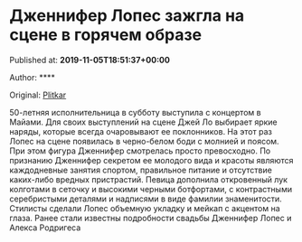 
# Дженнифер Лопес зажгла на сцене в горячем образе

Published at: **2019-11-05T18:51:37+00:00**

Author: ****

Original: [Plitkar](https://plitkar.com.ua/dzhennifer-lopes-zazhgla-na-scene-v-gorjachem-obraze/)

50-летняя исполнительница в субботу выступила с концертом в Майами. Для своих выступлений на сцене Джей Ло выбирает яркие наряды, которые всегда очаровывают ее поклонников.
На этот раз Лопес на сцене появилась в черно-белом боди с молнией и поясом. При этом фигура Дженнифер смотрелась просто превосходно. По признанию Дженнифер секретом ее молодого вида и красоты являются каждодневные занятия спортом, правильное питание и отсутствие каких-либо вредных пристрастий.
Певица дополнила откровенный лук колготами в сеточку и высокими черными ботфортами, с контрастными серебристыми деталями и надписями в виде фамилии знаменитости. Стилисты сделали Лопес объемную укладку и мейкап с акцентом на глаза.
Ранее стали известны подробности свадьбы Дженнифер Лопес и Алекса Родригеса
